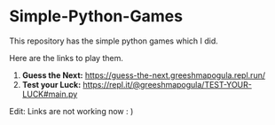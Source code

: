 # Simple-Python-Games

This repository has the simple python games which I did.

Here are the links to play them. 

1. **Guess the Next:** https://guess-the-next.greeshmapogula.repl.run/
2. **Test your Luck:** https://repl.it/@greeshmapogula/TEST-YOUR-LUCK#main.py


Edit: Links are not working now : )
 
